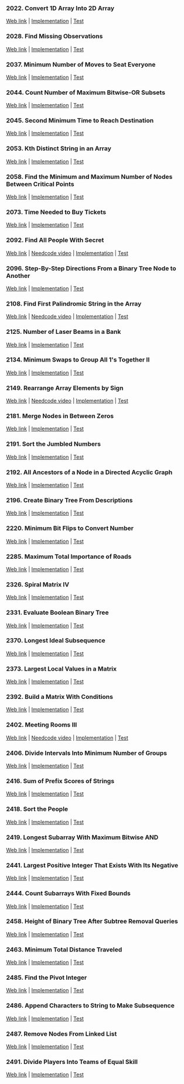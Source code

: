 ### 2022. Convert 1D Array Into 2D Array

<a href="https://leetcode.com/problems/convert-1d-array-into-2d-array">Web link</a> |
[Implementation](src/main/java/leetcode/Solution02022.java) |
[Test](src/test/java/leetcode/Solution02022Test.java)

### 2028. Find Missing Observations

<a href="https://leetcode.com/problems/find-missing-observations">Web link</a> |
[Implementation](src/main/java/leetcode/Solution02028.java) |
[Test](src/test/java/leetcode/Solution02028Test.java)

### 2037. Minimum Number of Moves to Seat Everyone

<a href="https://leetcode.com/problems/minimum-number-of-moves-to-seat-everyone">Web link</a> |
[Implementation](src/main/java/leetcode/Solution02037.java) |
[Test](src/test/java/leetcode/Solution02037Test.java)

### 2044. Count Number of Maximum Bitwise-OR Subsets

<a href="https://leetcode.com/problems/count-number-of-maximum-bitwise-or-subsets">Web link</a> |
[Implementation](src/main/java/leetcode/Solution02044.java) |
[Test](src/test/java/leetcode/Solution02044Test.java)

### 2045. Second Minimum Time to Reach Destination

<a href="https://leetcode.com/problems/second-minimum-time-to-reach-destination">Web link</a> |
[Implementation](src/main/java/leetcode/Solution02045.java) |
[Test](src/test/java/leetcode/Solution02045Test.java)

### 2053. Kth Distinct String in an Array

<a href="https://leetcode.com/problems/kth-distinct-string-in-an-array">Web link</a> |
[Implementation](src/main/java/leetcode/Solution02053.java) |
[Test](src/test/java/leetcode/Solution02053Test.java)

### 2058. Find the Minimum and Maximum Number of Nodes Between Critical Points

<a href="https://leetcode.com/problems/find-the-minimum-and-maximum-number-of-nodes-between-critical-points">Web
link</a> |
[Implementation](src/main/java/leetcode/Solution02058.java) |
[Test](src/test/java/leetcode/Solution02058Test.java)

### 2073. Time Needed to Buy Tickets

<a href="https://leetcode.com/problems/time-needed-to-buy-tickets">Web link</a> |
[Implementation](src/main/java/leetcode/Solution02073.java) |
[Test](src/test/java/leetcode/Solution02073Test.java)

### 2092. Find All People With Secret

<a href="https://leetcode.com/problems/find-all-people-with-secret">Web link</a> |
<a href="https://www.youtube.com/watch?v=1XujGRSU1bQ">Needcode video</a> |
[Implementation](src/main/java/leetcode/Solution02092.java) |
[Test](src/test/java/leetcode/Solution02092Test.java)

### 2096. Step-By-Step Directions From a Binary Tree Node to Another

<a href="https://leetcode.com/problems/step-by-step-directions-from-a-binary-tree-node-to-another">Web link</a> |
[Implementation](src/main/java/leetcode/Solution02096.java) |
[Test](src/test/java/leetcode/Solution02096Test.java)

### 2108. Find First Palindromic String in the Array

<a href="https://leetcode.com/problems/find-first-palindromic-string-in-the-array">Web link</a> |
<a href="https://www.youtube.com/watch?v=4JA5MW772N0">Needcode video</a> |
[Implementation](src/main/java/leetcode/Solution02108.java) |
[Test](src/test/java/leetcode/Solution02108Test.java)

### 2125. Number of Laser Beams in a Bank

<a href="https://leetcode.com/problems/number-of-laser-beams-in-a-bank">Web link</a> |
[Implementation](src/main/java/leetcode/Solution02125.java) |
[Test](src/test/java/leetcode/Solution02125Test.java)

### 2134. Minimum Swaps to Group All 1's Together II

<a href="https://leetcode.com/problems/minimum-swaps-to-group-all-1s-together-ii">Web link</a> |
[Implementation](src/main/java/leetcode/Solution02134.java) |
[Test](src/test/java/leetcode/Solution02134Test.java)

### 2149. Rearrange Array Elements by Sign

<a href="https://leetcode.com/problems/rearrange-array-elements-by-sign">Web link</a> |
<a href="https://www.youtube.com/watch?v=SoPmcGzz9-E">Needcode video</a> |
[Implementation](src/main/java/leetcode/Solution02149.java) |
[Test](src/test/java/leetcode/Solution02149Test.java)

### 2181. Merge Nodes in Between Zeros

<a href="https://leetcode.com/problems/merge-nodes-in-between-zeros">Web link</a> |
[Implementation](src/main/java/leetcode/Solution02181.java) |
[Test](src/test/java/leetcode/Solution02181Test.java)

### 2191. Sort the Jumbled Numbers

<a href="https://leetcode.com/problems/sort-the-jumbled-numbers">Web link</a> |
[Implementation](src/main/java/leetcode/Solution02191.java) |
[Test](src/test/java/leetcode/Solution02191Test.java)

### 2192. All Ancestors of a Node in a Directed Acyclic Graph

<a href="https://leetcode.com/problems/all-ancestors-of-a-node-in-a-directed-acyclic-graph">Web link</a> |
[Implementation](src/main/java/leetcode/Solution02192.java) |
[Test](src/test/java/leetcode/Solution02192Test.java)

### 2196. Create Binary Tree From Descriptions

<a href="https://leetcode.com/problems/create-binary-tree-from-descriptions">Web link</a> |
[Implementation](src/main/java/leetcode/Solution02196.java) |
[Test](src/test/java/leetcode/Solution02196Test.java)

### 2220. Minimum Bit Flips to Convert Number

<a href="https://leetcode.com/problems/minimum-bit-flips-to-convert-number">Web link</a> |
[Implementation](src/main/java/leetcode/Solution02220.java) |
[Test](src/test/java/leetcode/Solution02220Test.java)

### 2285. Maximum Total Importance of Roads

<a href="https://leetcode.com/problems/maximum-total-importance-of-roads">Web link</a> |
[Implementation](src/main/java/leetcode/Solution02285.java) |
[Test](src/test/java/leetcode/Solution02285Test.java)

### 2326. Spiral Matrix IV

<a href="https://leetcode.com/problems/spiral-matrix-iv">Web link</a> |
[Implementation](src/main/java/leetcode/Solution02326.java) |
[Test](src/test/java/leetcode/Solution02326Test.java)

### 2331. Evaluate Boolean Binary Tree

<a href="https://leetcode.com/problems/evaluate-boolean-binary-tree">Web link</a> |
[Implementation](src/main/java/leetcode/Solution02331.java) |
[Test](src/test/java/leetcode/Solution02331Test.java)

### 2370. Longest Ideal Subsequence

<a href="https://leetcode.com/problems/longest-ideal-subsequence">Web link</a> |
[Implementation](src/main/java/leetcode/Solution02370.java) |
[Test](src/test/java/leetcode/Solution02370Test.java)

### 2373. Largest Local Values in a Matrix

<a href="https://leetcode.com/problems/largest-local-values-in-a-matrix">Web link</a> |
[Implementation](src/main/java/leetcode/Solution02373.java) |
[Test](src/test/java/leetcode/Solution02373Test.java)

### 2392. Build a Matrix With Conditions

<a href="https://leetcode.com/problems/build-a-matrix-with-conditions">Web link</a> |
[Implementation](src/main/java/leetcode/Solution02392.java) |
[Test](src/test/java/leetcode/Solution02392Test.java)

### 2402. Meeting Rooms III

<a href="https://leetcode.com/problems/meeting-rooms-iii">Web link</a> |
<a href="https://www.youtube.com/watch?v=2VLwjvODQbA">Needcode video</a> |
[Implementation](src/main/java/leetcode/Solution02402.java) |
[Test](src/test/java/leetcode/Solution02402Test.java)

### 2406. Divide Intervals Into Minimum Number of Groups

<a href="https://leetcode.com/problems/divide-intervals-into-minimum-number-of-groups">Web link</a> |
[Implementation](src/main/java/leetcode/Solution02406.java) |
[Test](src/test/java/leetcode/Solution02406Test.java)

### 2416. Sum of Prefix Scores of Strings

<a href="https://leetcode.com/problems/sum-of-prefix-scores-of-strings">Web link</a> |
[Implementation](src/main/java/leetcode/Solution02416.java) |
[Test](src/test/java/leetcode/Solution02416Test.java)

### 2418. Sort the People

<a href="https://leetcode.com/problems/sort-the-people">Web link</a> |
[Implementation](src/main/java/leetcode/Solution02418.java) |
[Test](src/test/java/leetcode/Solution02418Test.java)

### 2419. Longest Subarray With Maximum Bitwise AND

<a href="https://leetcode.com/problems/longest-subarray-with-maximum-bitwise-and">Web link</a> |
[Implementation](src/main/java/leetcode/Solution02419.java) |
[Test](src/test/java/leetcode/Solution02419Test.java)

### 2441. Largest Positive Integer That Exists With Its Negative

<a href="https://leetcode.com/problems/largest-positive-integer-that-exists-with-its-negative">Web link</a> |
[Implementation](src/main/java/leetcode/Solution02441.java) |
[Test](src/test/java/leetcode/Solution02441Test.java)

### 2444. Count Subarrays With Fixed Bounds

<a href="https://leetcode.com/problems/count-subarrays-with-fixed-bounds">Web link</a> |
[Implementation](src/main/java/leetcode/Solution02444.java) |
[Test](src/test/java/leetcode/Solution02444Test.java)

### 2458. Height of Binary Tree After Subtree Removal Queries

<a href="https://leetcode.com/problems/height-of-binary-tree-after-subtree-removal-queries">Web link</a> |
[Implementation](src/main/java/leetcode/Solution02458.java) |
[Test](src/test/java/leetcode/Solution02458Test.java)

### 2463. Minimum Total Distance Traveled

<a href="https://leetcode.com/problems/minimum-total-distance-traveled">Web link</a> |
[Implementation](src/main/java/leetcode/Solution02463.java) |
[Test](src/test/java/leetcode/Solution02463Test.java)

### 2485. Find the Pivot Integer

<a href="https://leetcode.com/problems/find-the-pivot-integer">Web link</a> |
[Implementation](src/main/java/leetcode/Solution02485.java) |
[Test](src/test/java/leetcode/Solution02485Test.java)

### 2486. Append Characters to String to Make Subsequence

<a href="https://leetcode.com/problems/append-characters-to-string-to-make-subsequence">Web link</a> |
[Implementation](src/main/java/leetcode/Solution02486.java) |
[Test](src/test/java/leetcode/Solution02486Test.java)

### 2487. Remove Nodes From Linked List

<a href="https://leetcode.com/problems/remove-nodes-from-linked-list">Web link</a> |
[Implementation](src/main/java/leetcode/Solution02487.java) |
[Test](src/test/java/leetcode/Solution02487Test.java)

### 2491. Divide Players Into Teams of Equal Skill

<a href="https://leetcode.com/problems/divide-players-into-teams-of-equal-skill">Web link</a> |
[Implementation](src/main/java/leetcode/Solution02491.java) |
[Test](src/test/java/leetcode/Solution02491Test.java)